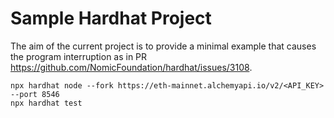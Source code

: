 # Sample Hardhat Project

The aim of the current project is to provide a minimal example that causes the program interruption as in PR https://github.com/NomicFoundation/hardhat/issues/3108.

```shell
npx hardhat node --fork https://eth-mainnet.alchemyapi.io/v2/<API_KEY> --port 8546
npx hardhat test
```
